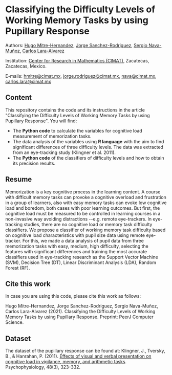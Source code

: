 # Classifying the Difficulty Levels of Working Memory Tasks by using Pupillary Response
Authors: [Hugo Mitre-Hernandez](http://scholar.google.com/citations?user=TjQqDSIAAAAJ&hl=en), [Jorge Sanchez-Rodriguez](https://scholar.google.com/citations?user=1hWlnBoAAAAJ&hl=en), [Sergio Nava-Muñoz](https://scholar.google.com/citations?user=Fc9sxKgAAAAJ&hl=en&authuser=1&oi=ao), [Carlos Lara-Alvarez](https://scholar.google.com.mx/citations?user=LwK9CQ8AAAAJ&hl=es)

Institution: [Center for Research in Mathematics (CIMAT)](http://www.cimat.mx/en), Zacatecas, Zacatecas, Mexico.

E-mails: hmitre@cimat.mx, jorge.rodriguez@cimat.mx, nava@cimat.mx, carlos.lara@cimat.mx 

## Content
This repository contains the code and its instructions in the article "Classifying the Difficulty Levels of Working Memory Tasks by using Pupillary Response". You will find:
- The **Python code** to calculate the variables for cognitive load measurement of memorization tasks. 
- The data analysis of the variables using **R language** with the aim to find significant differences of three difficulty levels. The data was extracted from an eye-tracking study (Klingner et al. 2011).
- The **Python code** of the classifiers of difficulty levels and how to obtain its precision results.

## Resume
Memorization is a key cognitive process in the learning content. A course with difficult memory tasks can provoke a cognitive overload and frustration in a group of learners, also with easy memory tasks can evoke low cognitive load and boredom, both cases with poor learning outcomes. But first, the cognitive load must be measured to be controlled in learning courses in a non-invasive way avoiding distractions --e.g. remote eye-trackers. In eye-tracking studies, there are no cognitive load or memory task difficulty classifiers. We propose a classifier of working memory task difficulty based on cognitive load characteristics with pupil size data using remote eye-tracker. For this, we made a data analysis of pupil data from three memorization tasks with easy, medium, high difficulty, selecting the features with significant differences and training the most accurate classifiers used in eye-tracking research as the Support Vector Machine (SVM), Decision Tree (DT), Linear Discriminant Analysis (LDA), Random Forest (RF).

## Cite this work
In case you are using this code, please cite this work as follows:

Hugo Mitre-Hernandez, Jorge Sanchez-Rodriguez, Sergio Nava-Muñoz, Carlos Lara-Alvarez (2021). Classifying the Difficulty Levels of Working Memory Tasks by using Pupillary Response. Preprint: PeerJ Computer Science.

## Dataset
The dataset of the pupillary response can be found at:
Klingner, J., Tversky, B., & Hanrahan, P. (2011). [Effects of visual and verbal presentation on cognitive load in vigilance, memory, and arithmetic tasks](https://onlinelibrary.wiley.com/doi/abs/10.1111/j.1469-8986.2010.01069.x). Psychophysiology, 48(3), 323-332.

